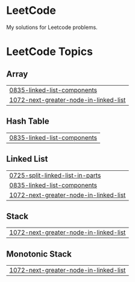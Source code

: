 # LeetCode
My solutions for Leetcode problems.

<!---LeetCode Topics Start-->
# LeetCode Topics
## Array
|  |
| ------- |
| [0835-linked-list-components](https://github.com/omarihab99/LeetCode/tree/master/0835-linked-list-components) |
| [1072-next-greater-node-in-linked-list](https://github.com/omarihab99/LeetCode/tree/master/1072-next-greater-node-in-linked-list) |
## Hash Table
|  |
| ------- |
| [0835-linked-list-components](https://github.com/omarihab99/LeetCode/tree/master/0835-linked-list-components) |
## Linked List
|  |
| ------- |
| [0725-split-linked-list-in-parts](https://github.com/omarihab99/LeetCode/tree/master/0725-split-linked-list-in-parts) |
| [0835-linked-list-components](https://github.com/omarihab99/LeetCode/tree/master/0835-linked-list-components) |
| [1072-next-greater-node-in-linked-list](https://github.com/omarihab99/LeetCode/tree/master/1072-next-greater-node-in-linked-list) |
## Stack
|  |
| ------- |
| [1072-next-greater-node-in-linked-list](https://github.com/omarihab99/LeetCode/tree/master/1072-next-greater-node-in-linked-list) |
## Monotonic Stack
|  |
| ------- |
| [1072-next-greater-node-in-linked-list](https://github.com/omarihab99/LeetCode/tree/master/1072-next-greater-node-in-linked-list) |
<!---LeetCode Topics End-->
